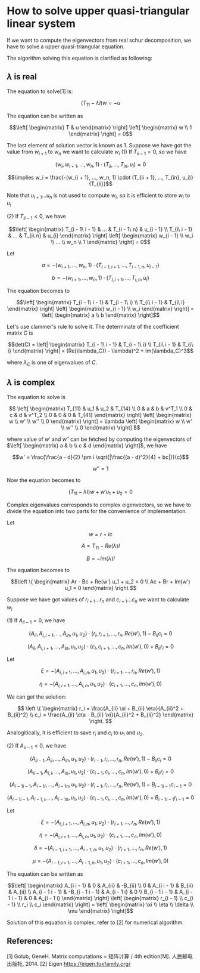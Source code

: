 # How to solve upper quasi-triangular linear system

If we want to compute the eigenvectors from real schur decomposition, we have to solve a upper quasi-triangular equation.

The algorithm solving this equation is clarified as following:

## $\lambda$ is real
The equation to solve[1] is:

$$(T_{11} - \lambda I)w = -u$$

The equation can be written as

$$\left[ \begin{matrix} T & u \end{matrix} \right] \left[ \begin{matrix} w \\ 1 \end{matrix} \right] = 0$$

The last element of solution vector is known as 1. Suppose we have got the value from $w_{i + 1}$ to $w_{n}$ we want to calculate $w_i$
(1) If ${T_{ii-1}} = 0$, so we have

$$(w_i, w_{i + 1}, ..., w_n, 1) \cdot (T_{ii}, ..., T_{in}, u_i) = 0$$

$$\implies w_i = \frac{-(w_{i + 1}, ..., w_n, 1) \cdot (T_{ii + 1}, ..., T_{in}, u_i)}{T_{ii}}$$

Note that $u_{i + 1} ... u_n$ is not used to compute $w_i$, so it is efficient to store $w_i$ to $u_i$

(2) If ${T_{ii-1}} < 0$, we have

$$\left[ \begin{matrix} T_{i - 1\ i - 1} & ... & T_{i - 1\ n} & u_{i - 1} \\ T_{i\ i - 1} & ... & T_{i\ n} & u_{i} \end{matrix} \right] \left[ \begin{matrix} w_{i - 1} \\ w_i \\ ... \\ w_n \\ 1 \end{matrix} \right] = 0$$

Let

$$a = -(w_{i + 1}, ..., w_n, 1) \cdot (T_{i - 1, i + 1}, ..., T_{i - 1, n}, u_{i - 1})$$

$$b = -(w_{i + 1}, ..., w_n, 1) \cdot (T_{i, i + 1}, ..., T_{i, n}, u_{i})$$

The equation becomes to

$$\left[ \begin{matrix} T_{i - 1\ i - 1} & T_{i - 1\ i} \\ T_{i\ i - 1} & T_{i\ i} \end{matrix} \right] \left[ \begin{matrix} w_{i - 1} \\ w_i \end{matrix} \right] = \left[ \begin{matrix} a \\ b \end{matrix} \right]$$

Let's use clammer's rule to solve it. The determinate of the coefficient matrix $C$ is

$$det(C) = \left| \begin{matrix} T_{i - 1\ i - 1} & T_{i - 1\ i} \\ T_{i\ i - 1} & T_{i\ i} \end{matrix} \right| = (Re(\lambda_C)) - \lambda)^2 + Im(\lambda_C)^3$$

where $\lambda_C$ is one of eigenvalues of $C$.

## $\lambda$ is complex
The equation to solve is

$$ \left[ \begin{matrix} T_{11} & u_1 & u_2 & T_{14} \\ 0 & a & b & v^T_1 \\ 0 & c & d & v^T_2 \\ 0 & 0 & 0 & T_{41} \end{matrix} \right] \left[ \begin{matrix} w \\ w' \\ w'' \\ 0 \end{matrix} \right] = \lambda \left[ \begin{matrix} w \\ w' \\ w'' \\ 0 \end{matrix} \right] $$

where value of $w'$ and $w''$ can be fetched by computing the eigenvectors of $\left[ \begin{matrix} a & b \\ c & d \end{matrix} \right]$, we have

$$w' = \frac{\frac{a - d}{2} \pm i \sqrt{|\frac{(a - d)^2}{4} + bc|}}{c}$$

$$w'' = 1$$

Now the equation becomes to

$$(T_{11} - \lambda I)w + w' u_1 + u_2 = 0$$

Complex eigenvalues corresponds to complex eigenvectors, so we have to divide the equation into two parts for the convenience of implementation.

Let

$$w = r + ic$$

$$A = T_{11} - Re(\lambda)I$$

$$B = -Im(\lambda)I$$

The equation becomes to

$$\left \{ \begin{matrix} Ar - Bc + Re(w') u_1 + u_2 = 0 \\ Ac + Br + Im(w') u_1 = 0 \end{matrix} \right.$$

Suppose we have got values of $r_{i + 1} ... r_{n}$ and $c_{i + 1} ... c_{n}$ we want to calculate $w_i$

(1) If $A_{i i - 1} = 0$, we have

$$(A_{ii}, A_{i, i + 1}, ..., A_{in}, u_1, u_2) \cdot (r_i, r_{i + 1}, ..., r_n, Re(w'), 1) - B_{ii} c_i = 0$$

$$(A_{ii}, A_{i, i + 1}, ..., A_{in}, u_1, u_2) \cdot (c_i, c_{i + 1}, ..., c_n, Im(w'), 0) + B_{ii} r_i = 0$$

Let

$$\xi = -(A_{i, i + 1}, ..., A_{i, n}, u_1, u_2) \cdot (r_{i + 1}, ..., r_n, Re(w'), 1)$$

$$\eta = -(A_{i, i + 1}, ..., A_{i, n}, u_1, u_2) \cdot (c_{i + 1}, ..., c_n, Im(w'), 0)$$

We can get the solution:

$$ \left \{ \begin{matrix} r_i = \frac{A_{ii} \xi + B_{ii} \eta}{A_{ii}^2 + B_{ii}^2} \\ c_i = \frac{A_{ii} \eta - B_{ii} \xi}{A_{ii}^2 + B_{ii}^2} \end{matrix} \right. $$

Analogitically, it is efficient to save $r_i$ and $c_i$ to $u_1$ and $u_2$.

(2) If $A_{i i - 1} < 0$, we have

$$(A_{ii - 1}, A_{ii}, ..., A_{in}, u_1, u_2) \cdot (r_{i - 1}, r_{i}, ..., r_n, Re(w'), 1) - B_{ii} c_i = 0$$

$$(A_{ii - 1}, A_{i, i}, ..., A_{in}, u_1, u_2) \cdot (c_{i - 1}, c_{i}, ..., c_n, Im(w'), 0) + B_{ii} r_i = 0$$

$$(A_{i - 1 i - 1}, A_{i - 1 i}, ..., A_{i - 1 n}, u_1, u_2) \cdot (r_{i - 1}, r_{i}, ..., r_n, Re(w'), 1) - B_{i - 1 i - 1} c_{i - 1} = 0$$

$$(A_{i - 1 i - 1}, A_{i - 1, i}, ..., A_{i - 1 n}, u_1, u_2) \cdot (c_{i - 1}, c_{i}, ..., c_n, Im(w'), 0) + B_{i - 1 i - 1} r_{i - 1} = 0$$

Let

$$\xi = -(A_{i, i + 1}, ..., A_{i, n}, u_1, u_2) \cdot (r_{i + 1}, ..., r_n, Re(w'), 1)$$

$$\eta = -(A_{i, i + 1}, ..., A_{i, n}, u_1, u_2) \cdot (c_{i + 1}, ..., c_n, Im(w'), 0)$$

$$\delta = -(A_{i - 1, i + 1}, ..., A_{i - 1, n}, u_1, u_2) \cdot (r_{i + 1}, ..., r_n, Re(w'), 1)$$

$$\mu = -(A_{i - 1, i + 1}, ..., A_{i - 1, n}, u_1, u_2) \cdot (c_{i + 1}, ..., c_n, Im(w'), 0)$$

The equation can be written as

$$\left[ \begin{matrix} A_{i i - 1} & 0 & A_{ii} & -B_{ii} \\ 0 & A_{i i - 1} & B_{ii} & A_{ii} \\ A_{i - 1 i - 1} & -B_{i - 1 i - 1} & A_{i - 1 i} & 0 \\ B_{i - 1 i - 1} & A_{i - 1 i - 1} & 0 & A_{i - 1 i} \end{matrix} \right] \left[ \begin{matrix} r_{i - 1} \\ c_{i - 1} \\ r_i \\ c_i \end{matrix} \right] = \left[ \begin{matrix} \xi \\ \eta \\ \delta \\ \mu \end{matrix} \right]$$

Solution of this equation is complex, refer to [2] for numerical algorithm.

## References:
[1] Golub, GeneH. Matrix computations = 矩阵计算 / 4th edition[M]. 人民邮电出版社, 2014.
[2] Eigen https://eigen.tuxfamily.org/
